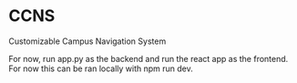 # CCNS
Customizable Campus Navigation System

For now, run app.py as the backend and run the react app as the frontend. For now this can be ran locally with npm run dev.
